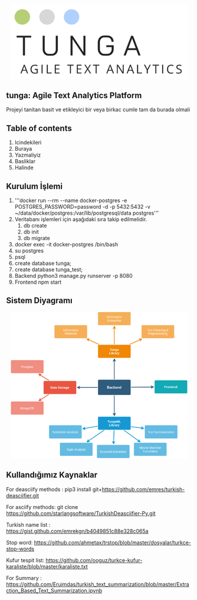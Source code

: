 <p align="center">
    <img src="images/logo.png" width="480"\>
</p>

## tunga: Agile Text Analytics Platform
Projeyi tanitan basit ve etikleyici bir veya birkac cumle tam da burada olmali 

## Table of contents
1. Icindekileri
2. Buraya
3. Yazmaliyiz
4. Basliklar
5. Halinde

## Kurulum İşlemi
1. '''docker run --rm --name docker-postgres -e POSTGRES_PASSWORD=password -d -p 5432:5432 -v ~/data/docker/postgres:/var/lib/postgresql/data postgres'''
2. Veritabanı işlemleri için aşağıdaki sıra takip edilmelidir.
    1. db create
    2. db init
    3. db migrate
3. docker exec -it docker-postgres /bin/bash
4. su postgres
5. psql
6. create database tunga;
7. create database tunga_test;
8. Backend python3 manage.py runserver -p 8080
9. Frontend npm start

## Sistem Diyagramı
<p align="center">
    <img src="images/tunga_system_diagram.png" width="480"\>
</p>

## Kullandığımız Kaynaklar
For deasciify methods : pip3 install git+https://github.com/emres/turkish-deasciifier.git

For asciify methods: git clone https://github.com/starlangsoftware/TurkishDeasciifier-Py.git

Turkish name list : https://gist.github.com/emrekgn/b4049851c88e328c065a

Stop word: https://github.com/ahmetax/trstop/blob/master/dosyalar/turkce-stop-words

Kufur tespit list: https://github.com/ooguz/turkce-kufur-karaliste/blob/master/karaliste.txt

For Summary : https://github.com/Eruimdas/turkish_text_summarization/blob/master/Extraction_Based_Text_Summarization.ipynb


